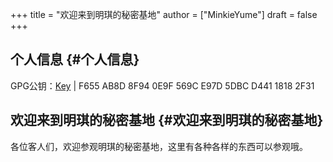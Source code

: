 +++
title = "欢迎来到明琪的秘密基地"
author = ["MinkieYume"]
draft = false
+++

## 个人信息 {#个人信息}

GPG公钥：[Key](https://www.yumieko.com/minkieyume_pub_gpg.asc) | F655 AB8D 8F94 0E9F 569C  E97D 5DBC D441 1818 2F31


## 欢迎来到明琪的秘密基地 {#欢迎来到明琪的秘密基地}

各位客人们，欢迎参观明琪的秘密基地，这里有各种各样的东西可以参观哦。
